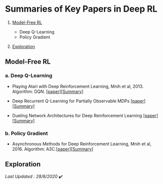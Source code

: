 # Summaries of Key Papers in Deep RL

1. [Model-Free RL](#Model-Free-RL)
    - Deep Q-Learning
    - Policy Gradient

2. [Exploration](#Exploration)

## Model-Free RL
### a. Deep Q-Learning
- Playing Atari with Deep Reinforcement Learning, Mnih et al, 2013. Algorithm: DQN. [[paper](https://www.cs.toronto.edu/~vmnih/docs/dqn.pdf)][[Summary](https://github.com/ashutoshtiwari13/A-RL-Paper-A-Day-Keeps-boredom-away/blob/master/Model%20Free%20RL/paper1.ipynb)]

- Deep Recurrent Q-Learning for Partially Observable MDPs [[paper](https://arxiv.org/abs/1507.06527)][[Summary](https://github.com/ashutoshtiwari13/A-RL-Paper-A-Day-Keeps-boredom-away/blob/master/Model%20Free%20RL/paper2.ipynb)]

- Dueling Network Architectures for Deep Reinforcement Learning [[paper](https://arxiv.org/abs/1511.06581)][[Summary](https://github.com/ashutoshtiwari13/A-RL-Paper-A-Day-Keeps-boredom-away/blob/master/Model%20Free%20RL/paper3.ipynb)]


### b. Policy Gradient
- Asynchronous Methods for Deep Reinforcement Learning, Mnih et al, 2016. Algorithm: A3C.[[paper]()][[Summary]()]

## Exploration

*Last Updated : 28/8/2020* :heavy_check_mark:
